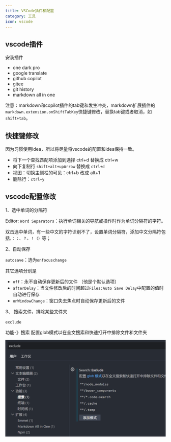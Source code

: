 ```yaml
---
title: VSCode插件和配置
category: 工具
icon: vscode
---
```


## vscode插件

安装插件

- one dark pro
- google translate
- github copilot
- gitee
- git history
- markdown all in one

注意：markdown和copilot插件的tab键和发生冲突，markdown扩展插件的`markdown.extension.onShiftTabKey`快捷键修改，替换tab键或者取消，如`shift+tab`。

## 快捷键修改

因为习惯使用Idea，所以将尽量将vscode的配置和idea保持一致。

- 将下一个查找匹配项添加到选择 ctrl+d 替换成 ctrl+w
- 向下复制行 `shift+alt+upArrow` 替换成 `ctrl+d`
- 视图：切换主侧栏的可见：ctrl+b 改成 alt+1
- 删除行：`ctrl+y`

## vscode配置修改
 
1、选中单词的分隔符

Editor: `Word Separators`：执行单词相关的导航或操作时作为单词分隔符的字符。

双击选中单词，有一些中文的字符识别不了，设置单词分隔符，添加中文分隔符包括`，：；、？。！（）`等；

2、自动保存

`autosave`：选为`onfocuschange`

其它选项分别是

- `off`：永不自动保存更新后的文件 （他是个默认选项）
- `afterDelay`：当文件修改后的时间超过`Files:Auto Save Delay`中配置的值时自动进行保存
- `onWindowChange`：窗口失去焦点时自动保存更新后的文件

3、 搜索文件，排除某些文件夹

`exclude`

功能-》搜索 配置glob模式以在全文搜索和快速打开中排除文件和文件夹

![排除某些文件夹](./assets/vscode-plugins-and-configuration-1650151717352.png)  
